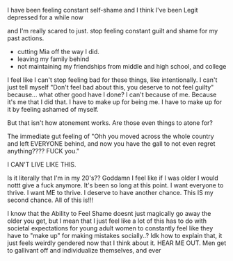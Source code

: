 I have been feeling constant self-shame
and I think I've been Legit depressed for a while now

and I'm really scared to just. stop feeling constant guilt and shame for my past actions.
- cutting Mia off the way I did.
- leaving my family behind
- not maintaining my friendships from middle and high school, and college

I feel like I can't stop feeling bad for these things, like intentionally. I can't just tell myself "Don't feel bad about this, you deserve to not feel guilty" because... what other good have I done? I can't because of me. Because it's me that I did that. I have to make up for being me. I have to make up for it by feeling ashamed of myself.

But that isn't how atonement works. Are those even things to atone for?

The immediate gut feeling of "Ohh you moved across the whole country and left EVERYONE behind, and now you have the gall to not even regret anything???? FUCK you."

I CAN'T LIVE LIKE THIS. 

Is it literally that I'm in my 20's?? Goddamn I feel like if I was older I would nottt give a fuck anymore. It's been so long at this point. I want everyone to thrive. I want ME to thrive. I deserve to have another chance. This IS my second chance. All of this is!!!

I know that the Ability to Feel Shame doesnt just magically go away the older you get, but I mean that I just feel like a lot of this has to do with societal expectations for young adult women to constantly feel like they have to "make up" for making mistakes socially..? Idk how to explain that, it just feels weirdly gendered now that I think about it. HEAR ME OUT. Men get to gallivant off and individualize themselves, and ever 